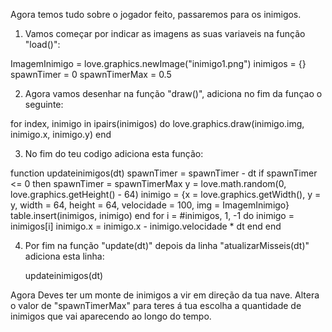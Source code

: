 
Agora temos tudo sobre o jogador feito, passaremos para os inimigos.

1. Vamos começar por indicar as imagens as suas variaveis na função "load()":

ImagemInimigo = love.graphics.newImage("inimigo1.png")
inimigos = {}
spawnTimer = 0
spawnTimerMax = 0.5

2. Agora vamos desenhar na função "draw()", adiciona no fim da funçao o seguinte:

for index, inimigo in ipairs(inimigos) do
   love.graphics.draw(inimigo.img, inimigo.x, inimigo.y)
end

3. No fim do teu codigo adiciona esta função:

function updateinimigos(dt)
 spawnTimer = spawnTimer - dt
 if spawnTimer <= 0 then
  spawnTimer = spawnTimerMax
  y = love.math.random(0, love.graphics.getHeight() - 64)
  inimigo = {x = love.graphics.getWidth(), y = y, width = 64, height = 64, velocidade = 100, img = ImagemInimigo}
  table.insert(inimigos, inimigo)
 end
 for i = #inimigos, 1, -1 do
  inimigo = inimigos[i]
  inimigo.x = inimigo.x - inimigo.velocidade * dt
 end
end

4. Por fim na função "update(dt)" depois da linha "atualizarMisseis(dt)" adiciona esta linha:

   updateinimigos(dt) 

Agora Deves ter um monte de inimigos a vir em direção da tua nave. Altera o valor de "spawnTimerMax" para teres á tua escolha a quantidade de inimigos que vai aparecendo ao longo do tempo.

    